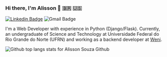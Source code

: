 ### Hi there, I'm Alisson 👋 🇧🇷 🇺🇸
[![Linkedin Badge](https://img.shields.io/badge/-Alisson%20Souza-grey?style=flat&logo=Linkedin&logoColor=white&link=https://www.linkedin.com/in/alisosouza/)](https://www.linkedin.com/in/alisosouza/)
![Gmail Badge](https://img.shields.io/badge/-alissonfilipe937@protonmail.com-grey?style=flat&logo=Gmail&logoColor=white)

I'm a Web Developer with experience in Python (Django/Flask). Currently, an undergraduate of Science and Technology at Universidade Federal do Rio Grande do Norte (UFRN) and working as a backend developer at [Weni](https://weni.ai).

<div>
   <img align="center" src="https://github-readme-stats.vercel.app/api/top-langs?username=alisosouza&show_icons=true&locale=en&layout=compact&theme=dracula" alt="Github top langs stats for Alisson Souza Github " />
</div>
